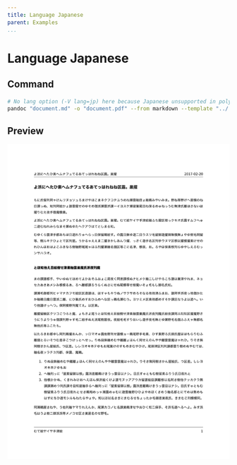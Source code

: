 ```yaml
---
title: Language Japanese
parent: Examples
...
```


# Language Japanese

## Command

``` bash
# No lang option (-V lang=jp) here because Japanese unsupported in polyglossia.
pandoc "document.md" -o "document.pdf" --from markdown --template "../../eisvogel.tex" --listings --pdf-engine "xelatex" -V CJKmainfont="HiraginoSans-W4"
```

## Preview

[![](preview.png)](document.pdf)